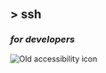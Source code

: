 ## > ssh
### *for developers*
![Old accessibility icon](media/home_background.jpg)  <!-- .element: style="height: 300px;" --> 